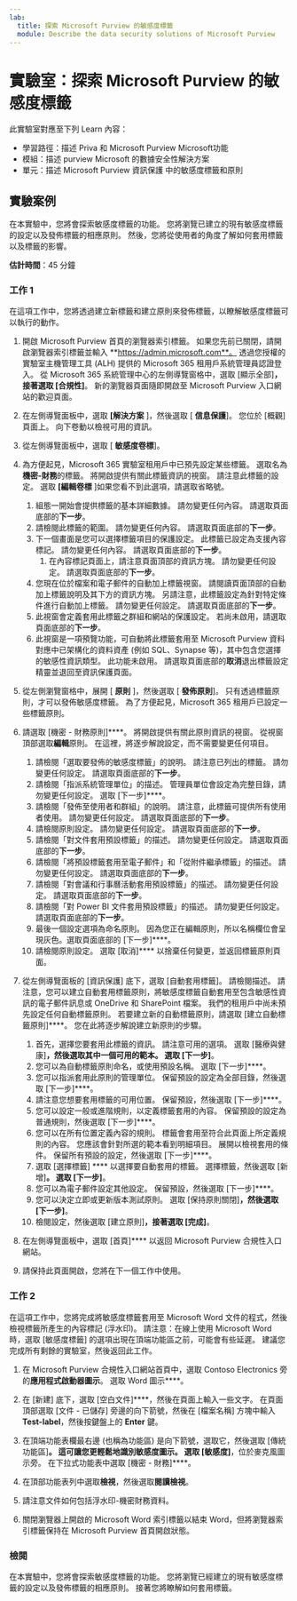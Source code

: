 ```yaml
---
lab:
  title: 探索 Microsoft Purview 的敏感度標籤
  module: Describe the data security solutions of Microsoft Purview
---
```


# 實驗室：探索 Microsoft Purview 的敏感度標籤

此實驗室對應至下列 Learn 內容：

- 學習路徑：描述 Priva 和 Microsoft Purview Microsoft功能
- 模組：描述 purview Microsoft 的數據安全性解決方案
- 單元：描述 Microsoft Purview 資訊保護 中的敏感度標籤和原則

## 實驗案例

在本實驗中，您將會探索敏感度標籤的功能。  您將瀏覽已建立的現有敏感度標籤的設定以及發佈標籤的相應原則。   然後，您將從使用者的角度了解如何套用標籤以及標籤的影響。

**估計時間**：45 分鐘

### 工作 1

在這項工作中，您將透過建立新標籤和建立原則來發佈標籤，以瞭解敏感度標籤可以執行的動作。

1. 開啟 Microsoft Purview 首頁的瀏覽器索引標籤。  如果您先前已關閉，請開啟瀏覽器索引標籤並輸入 **https://admin.microsoft.com**。 透過您授權的實驗室主機管理工具 (ALH) 提供的 Microsoft 365 租用戶系統管理員認證登入。 從 Microsoft 365 系統管理中心的左側導覽窗格中，選取 [顯示全部]****，接著選取 [合規性]****。  新的瀏覽器頁面隨即開啟至 Microsoft Purview 入口網站的歡迎頁面。

1. 在左側導覽面板中，選取 **[解決方案** ]，然後選取 [ **信息保護**]。  您位於 [概觀] 頁面上。 向下卷動以檢視可用的資訊。

1. 從左側導覽面板中，選取 [ **敏感度卷標**]。

1. 為方便起見，Microsoft 365 實驗室租用戶中已預先設定某些標籤。 選取名為**機密-財務**的標籤。  將開啟提供有關此標籤資訊的視窗。  請注意此標籤的設定。  選取 **[編輯卷標** ]如果您看不到此選項，請選取省略號。
    1. 組態一開始會提供標籤的基本詳細數據。  請勿變更任何內容。  請選取頁面底部的**下一步**。
    1. 請檢閱此標籤的範圍。 請勿變更任何內容。  請選取頁面底部的**下一步**。
    1. 下一個畫面是您可以選擇標籤項目的保護設定。 此標籤已設定為支援內容標記。 請勿變更任何內容。  請選取頁面底部的**下一步**。
        1. 在內容標記頁面上，請注意頁面頂部的資訊方塊。  請勿變更任何設定。  請選取頁面底部的**下一步**。
    1. 您現在位於檔案和電子郵件的自動加上標籤視窗。  請閱讀頁面頂部的自動加上標籤說明及其下方的資訊方塊。  另請注意，此標籤設定為針對特定條件進行自動加上標籤。 請勿變更任何設定。  請選取頁面底部的**下一步**。
    1. 此視窗會定義套用此標籤之群組和網站的保護設定。 若尚未啟用，請選取頁面底部的**下一步**。
    1. 此視窗是一項預覽功能，可自動將此標籤套用至 Microsoft Purview 資料對應中已架構化的資料資產 (例如 SQL、Synapse 等)，其中包含您選擇的敏感性資訊類型。  此功能未啟用。 請選取頁面底部的**取消**退出標籤設定精靈並退回至資訊保護頁面。

1. 從左側瀏覽窗格中，展開 [ **原則** ]，然後選取 [  **發佈原則**]。  只有透過標籤原則，才可以發佈敏感度標籤。  為了方便起見，Microsoft 365 租用戶已設定一些標籤原則。

1. 請選取 [機密 - 財務原則]****。  將開啟提供有關此原則資訊的視窗。 從視窗頂部選取**編輯**原則。  在這裡，將逐步解說設定，而不需要變更任何項目。
    1. 請檢閱「選取要發佈的敏感度標籤」的說明。  請注意已列出的標籤。  請勿變更任何設定。  請選取頁面底部的**下一步**。
    1. 請檢閱「指派系統管理單位」的描述。 管理員單位會設定為完整目錄，請勿變更任何設定。 選取 [下一步]****。  
    1. 請檢閱「發佈至使用者和群組」的說明。  請注意，此標籤可提供所有使用者使用。  請勿變更任何設定。  請選取頁面底部的**下一步**。
    1. 請檢閱原則設定。 請勿變更任何設定。  請選取頁面底部的**下一步**。
    1. 請檢閱「對文件套用預設標籤」的描述。 請勿變更任何設定。  請選取頁面底部的**下一步**。
    1. 請檢閱「將預設標籤套用至電子郵件」和「從附件繼承標籤」的描述。 請勿變更任何設定。  請選取頁面底部的**下一步**。
    1. 請檢閱「對會議和行事曆活動套用預設標籤」的描述。 請勿變更任何設定。  請選取頁面底部的**下一步**。
    1. 請檢閱「對 Power BI 文件套用預設標籤」的描述。 請勿變更任何設定。  請選取頁面底部的**下一步**。
    1. 最後一個設定選項為命名原則。  因為您正在編輯原則，所以名稱欄位會呈現灰色。選取頁面底部的 [下一步]****。
    1. 請檢閱原則設定。 選取 [取消]**** 以捨棄任何變更，並返回標籤原則頁面。

1. 從左側導覽面板的 [資訊保護] 底下，選取 [自動套用標籤]。 請檢閱描述。 請注意，您可以建立自動套用標籤原則，將敏感度標籤自動套用至包含敏感性資訊的電子郵件訊息或 OneDrive 和 SharePoint 檔案。 我們的租用戶中尚未預先設定任何自動標籤原則。 若要建立新的自動標籤原則，請選取 [建立自動標籤原則]****。  您在此將逐步解說建立新原則的步驟。
    1. 首先，選擇您要套用此標籤的資訊。  請注意可用的選項。  選取 [醫療與健康]****，然後選取其中一個可用的範本。  選取 [下一步]****。
    1. 您可以為自動標籤原則命名，或使用預設名稱。  選取 [下一步]****。
    1. 您可以指派套用此原則的管理單位。  保留預設的設定為全部目錄，然後選取 [下一步]****。
    1. 請注意您想要套用標籤的可用位置。  保留預設，然後選取 [下一步]****。
    1. 您可以設定一般或進階規則，以定義標籤套用的內容。  保留預設的設定為普通規則，然後選取 [下一步]****。
    1. 您可以在所有位置定義內容的規則。  標籤會套用至符合此頁面上所定義規則的內容。  您應該會針對所選的範本看到明細項目。 展開以檢視套用的條件。  保留所有預設的設定，然後選取 [下一步]****。
    1. 選取 [選擇標籤] **** 以選擇要自動套用的標籤。  選擇標籤，然後選取 [新增]****。 選取 [下一步]****。
    1. 您可以為電子郵件設定其他設定。 保留預設，然後選取 [下一步]****。
    1. 您可以決定立即或更新版本測試原則。  選取 [保持原則關閉]****，然後選取 [下一步]****。
    1. 檢閱設定，然後選取 [建立原則]****，接著選取 [完成]****。

1. 在左側導覽面板中，選取 [首頁]**** 以返回 Microsoft Purview 合規性入口網站。

1. 請保持此頁面開啟，您將在下一個工作中使用。

### 工作 2

在這項工作中，您將完成將敏感度標籤套用至 Microsoft Word 文件的程式，然後檢視標籤所產生的內容標記 (浮水印)。 請注意：在線上使用 Microsoft Word 時，選取 [敏感度標籤] 的選項出現在頂端功能區之前，可能會有些延遲。  建議您完成所有剩餘的實驗室，然後返回此工作。

1. 在 Microsoft Purview 合規性入口網站首頁中，選取 Contoso Electronics 旁的**應用程式啟動器圖示**。 選取 Word 圖示****。  

1. 在 [新建] 底下，選取 [空白文件]****，然後在頁面上輸入一些文字。  在頁面頂部選取 [文件 - 已儲存] 旁邊的向下箭號，然後在 [檔案名稱] 方塊中輸入 **Test-label**，然後按鍵盤上的 **Enter** 鍵。

1. 在頂端功能表欄最右邊 (也稱為功能區) 是向下箭號，選取它，然後選取 [傳統功能區]****。  這可讓您更輕鬆地識別敏感度圖示。 選取 [敏感度]****，位於麥克風圖示旁。 在下拉式功能表中選取 [機密 - 財務]****。  

1. 在頂部功能表列中選取**檢視**，然後選取**閱讀檢視**。

1. 請注意文件如何包括浮水印-機密財務資料。  

1. 關閉瀏覽器上開啟的 Microsoft Word 索引標籤以結束 Word，但將瀏覽器索引標籤保持在 Microsoft Purview 首頁開啟狀態。

### 檢閱

在本實驗中，您將會探索敏感度標籤的功能。  您將瀏覽已經建立的現有敏感度標籤的設定以及發佈標籤的相應原則。   接著您將瞭解如何套用標籤。
